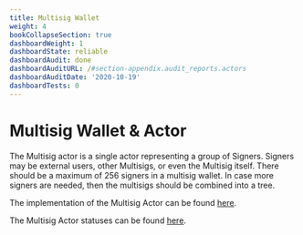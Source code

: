 ```yaml
---
title: Multisig Wallet
weight: 4
bookCollapseSection: true
dashboardWeight: 1
dashboardState: reliable
dashboardAudit: done
dashboardAuditURL: /#section-appendix.audit_reports.actors
dashboardAuditDate: '2020-10-19'
dashboardTests: 0
---
```


# Multisig Wallet & Actor

The Multisig actor is a single actor representing a group of Signers. Signers may be external users, other Multisigs, or even the Multisig itself. There should be a maximum of 256 signers in a multisig wallet. In case more signers are needed, then the multisigs should be combined into a tree.

The implementation of the Multisig Actor can be found [here](https://github.com/filecoin-project/specs-actors/blob/master/actors/builtin/multisig/multisig_actor.go).

The Multisig Actor statuses can be found [here](https://github.com/filecoin-project/specs-actors/blob/master/actors/builtin/multisig/multisig_state.go).

